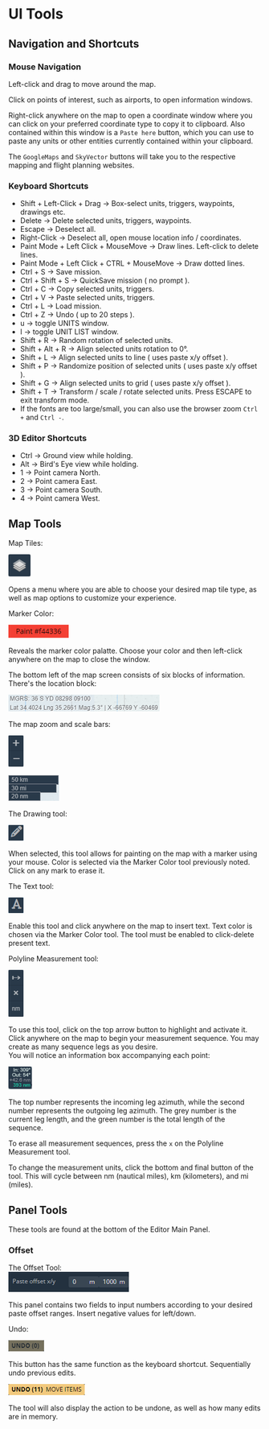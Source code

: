 
# UI Tools

## Navigation and Shortcuts
  
### Mouse Navigation

Left-click and drag to move around the map. 
  
Click on points of interest, such as airports, to open information windows.  
  
Right-click anywhere on the map to open a coordinate window where you can click on your preferred coordinate type to copy it to clipboard. Also contained within this window is a `Paste here` button, which you can use to paste any units or other entities currently contained within your clipboard.

The `GoogleMaps` and `SkyVector` buttons will take you to the respective mapping and flight planning websites.

### Keyboard Shortcuts

- Shift + Left-Click + Drag -> Box-select units, triggers, waypoints, drawings etc.
- Delete -> Delete selected units, triggers, waypoints.
- Escape -> Deselect all.
- Right-Click -> Deselect all, open mouse location info / coordinates.
- Paint Mode + Left Click + MouseMove -> Draw lines. Left-click to delete lines.
- Paint Mode + Left Click + CTRL + MouseMove -> Draw dotted lines.
- Ctrl + S -> Save mission.
- Ctrl + Shift + S -> QuickSave mission ( no prompt ).
- Ctrl + C -> Copy selected units, triggers.
- Ctrl + V -> Paste selected units, triggers.
- Ctrl + L -> Load mission.
- Ctrl + Z -> Undo ( up to 20 steps ).
- u -> toggle UNITS window.
- l -> toggle UNIT LIST window.
- Shift + R -> Random rotation of selected units.
- Shift + Alt + R -> Align selected units rotation to 0°.
- Shift + L -> Align selected units to line ( uses paste x/y offset ).
- Shift + P -> Randomize position of selected units ( uses paste x/y offset ).
- Shift + G -> Align selected units to grid ( uses paste x/y offset ).
- Shift + T -> Transform / scale / rotate selected units. Press ESCAPE to exit transform mode.
- If the fonts are too large/small, you can also use the browser zoom `Ctrl +`  and `Ctrl -`.

### 3D Editor Shortcuts

- Ctrl -> Ground view while holding.
- Alt -> Bird's Eye view while holding.
- 1 -> Point camera North.
- 2 -> Point camera East.
- 3 -> Point camera South.
- 4 -> Point camera West.

## Map Tools

Map Tiles:  
  
![ui-map-tiles](./images/ui-map-tiles.png)  
  
Opens a menu where you are able to choose your desired map tile type, as well as map options to customize your experience.  
  
Marker Color: 
  
![ui-marker](./images/ui-marker.png)
  
Reveals the marker color palatte. Choose your color and then left-click anywhere on the map to close the window.
  
The bottom left of the map screen consists of six blocks of information.
There's the location block:

![ui-coordinates](./images/ui-coordinates.png)  
  
The map zoom and scale bars:

![ui-map-zoom](./images/ui-map-zoom.png)  
  
![ui-scale](./images/ui-scale.png)  

The Drawing tool:

![ui-drawing-tool](./images/ui-drawing-tool.png)

When selected, this tool allows for painting on the map with a marker using your mouse. Color is selected via the Marker Color tool previously noted. Click on any mark to erase it.

The Text tool:

![ui-text-tool](./images/ui-text-tool.png)

Enable this tool and click anywhere on the map to insert text. Text color is chosen via the Marker Color tool. The tool must be enabled to click-delete present text.
  
Polyline Measurement tool:

![ui-polyline-tool](./images/ui-polyline-tool.png)  
  
To use this tool, click on the top arrow button to highlight and activate it. Click anywhere on the map to begin your measurement sequence. You may create as many sequence legs as you desire.  
You will notice an information box accompanying each point:

![ui-polyline-info](./images/ui-polyline-info.png)  
  
The top number represents the incoming leg azimuth, while the second number represents the outgoing leg azimuth.
The grey number is the current leg length, and the green number is the total length of the sequence.  
  
To erase all measurement sequences, press the `x` on the Polyline Measurement tool.  
  
To change the measurement units, click the bottom and final button of the tool. This will cycle between nm (nautical miles), km (kilometers), and mi (miles).  
  

## Panel Tools

These tools are found at the bottom of the Editor Main Panel.

### Offset

The Offset Tool:  
![ui-offset-tool](./images/ui-offset-tool.png)  
  
This panel contains two fields to input numbers according to your desired paste offset ranges. Insert negative values for left/down.

Undo:

![ui-undo-button](./images/ui-undo-button.png)

This button has the same function as the keyboard shortcut. Sequentially undo previous edits.

![ui-undo-history](./images/ui-undo-history.png)

The tool will also display the action to be undone, as well as how many edits are in memory.
